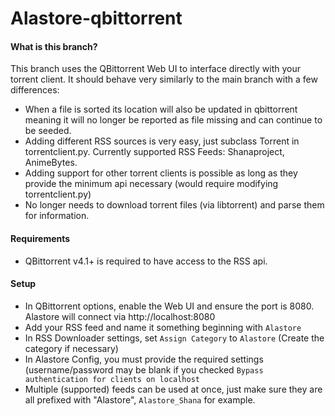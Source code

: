# Alastore-qbittorrent

#### What is this branch?
This branch uses the QBittorrent Web UI to interface directly with your torrent client. It should behave very similarly to the main branch with a few differences:
- When a file is sorted its location will also be updated in qbittorrent meaning it will no longer be reported as file missing and can continue to be seeded.
- Adding different RSS sources is very easy, just subclass Torrent in torrentclient.py. Currently supported RSS Feeds: Shanaproject, AnimeBytes.
- Adding support for other torrent clients is possible as long as they provide the minimum api necessary (would require modifying torrentclient.py)
- No longer needs to download torrent files (via libtorrent) and parse them for information.
#### Requirements
- QBittorrent v4.1+ is required to have access to the RSS api.
#### Setup
- In QBittorrent options, enable the Web UI and ensure the port is 8080. Alastore will connect via http://localhost:8080
- Add your RSS feed and name it something beginning with `Alastore`
- In RSS Downloader settings, set `Assign Category` to `Alastore` (Create the category if necessary)
- In Alastore Config, you must provide the required settings (username/password may be blank if you checked `Bypass authentication for clients on localhost`
- Multiple (supported) feeds can be used at once, just make sure they are all prefixed with "Alastore", `Alastore_Shana` for example.